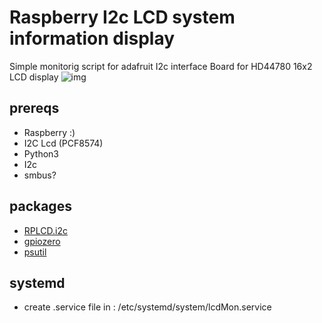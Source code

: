 # Raspberry I2c LCD system information display
Simple monitorig script for adafruit I2c interface Board for HD44780 16x2 LCD display 
![img](https://lh3.googleusercontent.com/pw/AL9nZEWXMHWoEelCvtFAKF2J2CsNtxoc76ZDeaeM3gfG7h7WfhGQTSTiI-L2wdZjnwjHVfS0qhzHU3METutaGuyhUK4c-hSpFLvzQZ2H0WqpHaz-GxG09lgSWS19xjeffaMS3bAx6KvaWTVYJ6Yy_BwpSaiR=w1280-h576-no?authuser=0)

## prereqs
- Raspberry :) 
- I2C Lcd (PCF8574) 
- Python3
- I2c 
- smbus?

## packages 
- [RPLCD.i2c](https://rplcd.readthedocs.io/en/stable/)
- [gpiozero](https://gpiozero.readthedocs.io/en/stable/)
- [psutil](https://psutil.readthedocs.io/en/latest/)

## systemd 
-  create .service file in : /etc/systemd/system/lcdMon.service
